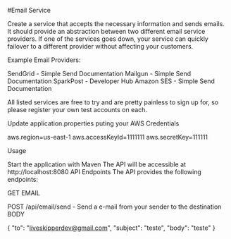 #Email Service

Create a service that accepts the necessary information and sends emails. It should provide an abstraction between two different email service providers. If one of the services goes down, your service can quickly failover to a different provider without affecting your customers.

Example Email Providers:


SendGrid - Simple Send Documentation
Mailgun - Simple Send Documentation
SparkPost - Developer Hub
Amazon SES - Simple Send Documentation

All listed services are free to try and are pretty painless to sign up for, so please register your own test accounts on each.

Update application.properties puting your AWS Credentials

aws.region=us-east-1
aws.accessKeyId=1111111
aws.secretKey=111111

Usage

Start the application with Maven
The API will be accessible at http://localhost:8080
API Endpoints
The API provides the following endpoints:

GET EMAIL

POST /api/email/send - Send a e-mail from your sender to the destination
BODY


{
  "to": "liveskipperdev@gmail.com",
  "subject": "teste",
  "body": "teste"
}
